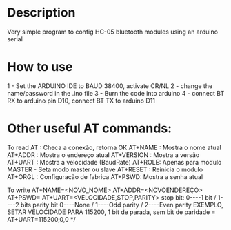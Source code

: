 # Description
Very simple program to config HC-05 bluetooth modules using an arduino serial

# How to use
1 - Set the ARDUINO IDE to BAUD 38400, activate CR/NL
2 - change the name/password in the .ino file
3 - Burn the code into arduino
4 - connect BT RX to arduino pin D10, connect BT TX to arduino D11
 
# Other useful AT commands:
 
 To read 
 AT : Checa a conexão, retorna OK
 AT+NAME : Mostra o nome atual
 AT+ADDR : Mostra o endereço atual
 AT+VERSION : Mostra a versão
 AT+UART : Mostra a velocidade (BaudRate)
 AT+ROLE: Apenas para modulo MASTER - Seta modo master ou slave
 AT+RESET : Reinicia o modulo
 AT+ORGL : Configuração de fabrica
 AT+PSWD: Mostra a senha atual
 
 
 To write
 AT+NAME=<NOVO_NOME>
 AT+ADDR=<NOVOENDEREÇO>
 AT+PSWD=<SENHA>
 AT+UART=<VELOCIDADE,STOP,PARITY>
 stop bit: 0----1 bit / 1----2 bits
 parity bit  0----None / 1----Odd parity /  2----Even parity
 EXEMPLO,  SETAR VELOCIDADE PARA 115200, 1 bit de parada, sem bit de paridade  =  AT+UART=115200,0,0 
 */
      
